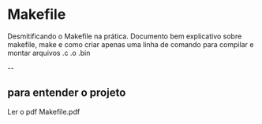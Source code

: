 # Makefile
Desmitificando o Makefile na prática. Documento bem explicativo sobre makefile, make e como criar apenas  uma linha de comando para compilar e montar arquivos .c .o .bin

--

## para entender o projeto
Ler o pdf Makefile.pdf
